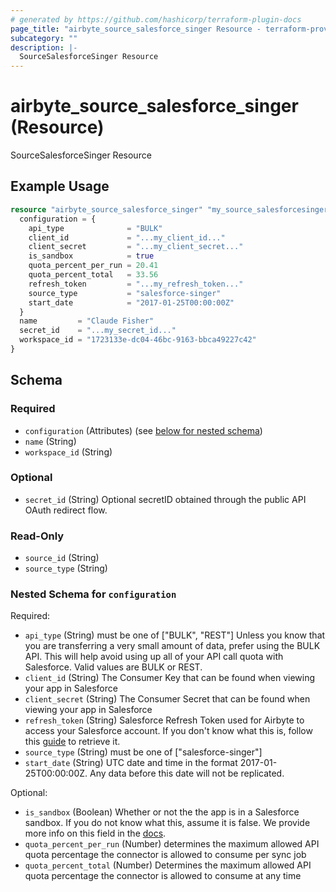 ```yaml
---
# generated by https://github.com/hashicorp/terraform-plugin-docs
page_title: "airbyte_source_salesforce_singer Resource - terraform-provider-airbyte"
subcategory: ""
description: |-
  SourceSalesforceSinger Resource
---
```


# airbyte_source_salesforce_singer (Resource)

SourceSalesforceSinger Resource

## Example Usage

```terraform
resource "airbyte_source_salesforce_singer" "my_source_salesforcesinger" {
  configuration = {
    api_type              = "BULK"
    client_id             = "...my_client_id..."
    client_secret         = "...my_client_secret..."
    is_sandbox            = true
    quota_percent_per_run = 20.41
    quota_percent_total   = 33.56
    refresh_token         = "...my_refresh_token..."
    source_type           = "salesforce-singer"
    start_date            = "2017-01-25T00:00:00Z"
  }
  name         = "Claude Fisher"
  secret_id    = "...my_secret_id..."
  workspace_id = "1723133e-dc04-46bc-9163-bbca49227c42"
}
```

<!-- schema generated by tfplugindocs -->
## Schema

### Required

- `configuration` (Attributes) (see [below for nested schema](#nestedatt--configuration))
- `name` (String)
- `workspace_id` (String)

### Optional

- `secret_id` (String) Optional secretID obtained through the public API OAuth redirect flow.

### Read-Only

- `source_id` (String)
- `source_type` (String)

<a id="nestedatt--configuration"></a>
### Nested Schema for `configuration`

Required:

- `api_type` (String) must be one of ["BULK", "REST"]
Unless you know that you are transferring a very small amount of data, prefer using the BULK API. This will help avoid using up all of your API call quota with Salesforce. Valid values are BULK or REST.
- `client_id` (String) The Consumer Key that can be found when viewing your app in Salesforce
- `client_secret` (String) The Consumer Secret that can be found when viewing your app in Salesforce
- `refresh_token` (String) Salesforce Refresh Token used for Airbyte to access your Salesforce account. If you don't know what this is, follow this <a href="https://medium.com/@bpmmendis94/obtain-access-refresh-tokens-from-salesforce-rest-api-a324fe4ccd9b">guide</a> to retrieve it.
- `source_type` (String) must be one of ["salesforce-singer"]
- `start_date` (String) UTC date and time in the format 2017-01-25T00:00:00Z. Any data before this date will not be replicated.

Optional:

- `is_sandbox` (Boolean) Whether or not the the app is in a Salesforce sandbox. If you do not know what this, assume it is false. We provide more info on this field in the <a href="https://docs.airbyte.io/integrations/destinations/salesforce#is_sandbox">docs</a>.
- `quota_percent_per_run` (Number) determines the maximum allowed API quota percentage the connector is allowed to consume per sync job
- `quota_percent_total` (Number) Determines the maximum allowed API quota percentage the connector is allowed to consume at any time


